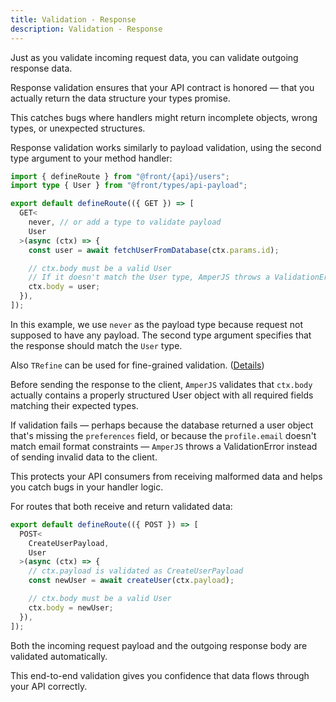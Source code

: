 ```yaml
---
title: Validation - Response
description: Validation - Response
---
```


Just as you validate incoming request data, you can validate outgoing response data.

Response validation ensures that your API contract is honored —
that you actually return the data structure your types promise.

This catches bugs where handlers might return incomplete objects, wrong types, or unexpected structures.

Response validation works similarly to payload validation,
using the second type argument to your method handler:

```ts [api/users/index.ts]
import { defineRoute } from "@front/{api}/users";
import type { User } from "@front/types/api-payload";

export default defineRoute(({ GET }) => [
  GET<
    never, // or add a type to validate payload
    User
  >(async (ctx) => {
    const user = await fetchUserFromDatabase(ctx.params.id);

    // ctx.body must be a valid User
    // If it doesn't match the User type, AmperJS throws a ValidationError
    ctx.body = user;
  }),
]);
```

In this example, we use `never` as the payload type because request not supposed to have any payload.
The second type argument specifies that the response should match the `User` type.

Also `TRefine` can be used for fine-grained validation. ([Details](/validation/refine))

Before sending the response to the client,
`AmperJS` validates that `ctx.body` actually contains a properly structured User object
with all required fields matching their expected types.

If validation fails — perhaps because the database returned a user object that's missing the `preferences` field,
or because the `profile.email` doesn't match email format constraints — `AmperJS` throws a ValidationError
instead of sending invalid data to the client.

This protects your API consumers from receiving malformed data and helps you catch bugs in your handler logic.

For routes that both receive and return validated data:

```ts [api/example/index.ts]
export default defineRoute(({ POST }) => [
  POST<
    CreateUserPayload,
    User
  >(async (ctx) => {
    // ctx.payload is validated as CreateUserPayload
    const newUser = await createUser(ctx.payload);

    // ctx.body must be a valid User
    ctx.body = newUser;
  }),
]);
```

Both the incoming request payload and the outgoing response body are validated automatically.

This end-to-end validation gives you confidence that data flows through your API correctly.

